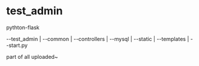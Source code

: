 # test_admin
pythton-flask

--test_admin
| --common
| --controllers
| --mysql
| --static
| --templates
| --start.py


 part of all uploaded~
